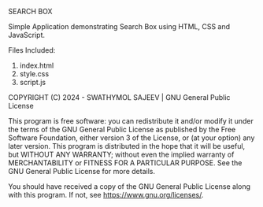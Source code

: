 SEARCH BOX

Simple Application demonstrating Search Box using HTML, CSS and JavaScript.

Files Included:

1. index.html
2. style.css
3. script.js

COPYRIGHT (C) 2024 - SWATHYMOL SAJEEV | GNU General Public License

This program is free software: you can redistribute it and/or modify it under the terms of the GNU General Public License as published by
the Free Software Foundation, either version 3 of the License, or (at your option) any later version. This program is distributed in the hope that it will be useful,
but WITHOUT ANY WARRANTY; without even the implied warranty of MERCHANTABILITY or FITNESS FOR A PARTICULAR PURPOSE.  See the GNU General Public License for more details.

You should have received a copy of the GNU General Public License along with this program.  If not, see <https://www.gnu.org/licenses/>.
